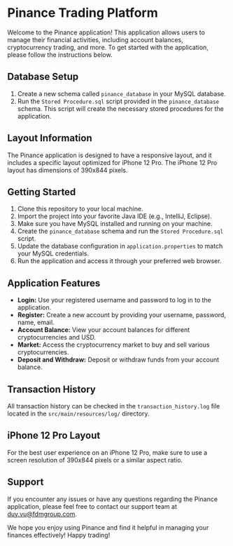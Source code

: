 # Pinance Trading Platform

Welcome to the Pinance application! This application allows users to manage their financial activities, including account balances, cryptocurrency trading, and more. To get started with the application, please follow the instructions below.

## Database Setup

1. Create a new schema called `pinance_database` in your MySQL database.
2. Run the `Stored Procedure.sql` script provided in the `pinance_database` schema. This script will create the necessary stored procedures for the application.

## Layout Information

The Pinance application is designed to have a responsive layout, and it includes a specific layout optimized for iPhone 12 Pro. The iPhone 12 Pro layout has dimensions of 390x844 pixels.

## Getting Started

1. Clone this repository to your local machine.
2. Import the project into your favorite Java IDE (e.g., IntelliJ, Eclipse).
3. Make sure you have MySQL installed and running on your machine.
4. Create the `pinance_database` schema and run the `Stored Procedure.sql` script.
5. Update the database configuration in `application.properties` to match your MySQL credentials.
6. Run the application and access it through your preferred web browser.

## Application Features

- **Login:** Use your registered username and password to log in to the application.
- **Register:** Create a new account by providing your username, password, name, email.
- **Account Balance:** View your account balances for different cryptocurrencies and USD.
- **Market:** Access the cryptocurrency market to buy and sell various cryptocurrencies.
- **Deposit and Withdraw:** Deposit or withdraw funds from your account balance.

## Transaction History

All transaction history can be checked in the `transaction_history.log` file located in the `src/main/resources/log/` directory.

## iPhone 12 Pro Layout

For the best user experience on an iPhone 12 Pro, make sure to use a screen resolution of 390x844 pixels or a similar aspect ratio.

## Support

If you encounter any issues or have any questions regarding the Pinance application, please feel free to contact our support team at duy.vu@fdmgroup.com.

We hope you enjoy using Pinance and find it helpful in managing your finances effectively! Happy trading!
